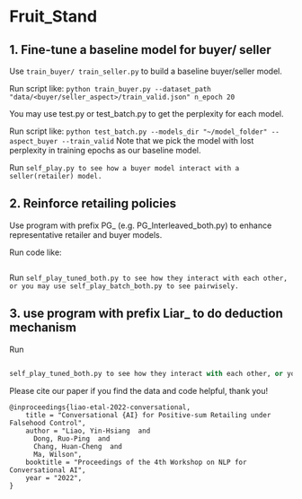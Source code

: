 # Fruit_Stand

## 1. Fine-tune a baseline model for buyer/ seller
Use ```train_buyer/ train_seller.py``` to build a baseline buyer/seller model.

Run script like: 
```python train_buyer.py --dataset_path "data/<buyer/seller_aspect>/train_valid.json" n_epoch 20```

You may use test.py or test_batch.py to get the perplexity for each model.

Run script like: 
```python test_batch.py --models_dir "~/model_folder" --aspect_buyer --train_valid```
Note that we pick the model with lost perplexity in training epochs as our baseline model.

Run 
```self_play.py to see how a buyer model interact with a seller(retailer) model.```


## 2. Reinforce retailing policies
Use program with prefix PG_ (e.g. PG_Interleaved_both.py) to enhance representative retailer and buyer models.

Run code like: 
```python PG_Interleaved_both.py --dataset_path "~/dataset_train423_reward.json" --dataset_buyer_path "/dataset_train423_reward_buyer_reply.json" --n_epochs 10 --batch_size 32
```

Run 
```self_play_tuned_both.py to see how they interact with each other, or you may use self_play_batch_both.py to see pairwisely.```

## 3. use program with prefix Liar_ to do deduction mechanism

Run 
```Liar_PG_Interleaved_both.py

self_play_tuned_both.py to see how they interact with each other, or you may use self_play_batch_both.py to see pairwisely.
```



Please cite our paper if you find the data and code helpful, thank you!
```
@inproceedings{liao-etal-2022-conversational,
    title = "Conversational {AI} for Positive-sum Retailing under Falsehood Control",
    author = "Liao, Yin-Hsiang  and
      Dong, Ruo-Ping  and
      Chang, Huan-Cheng  and
      Ma, Wilson",
    booktitle = "Proceedings of the 4th Workshop on NLP for Conversational AI",
    year = "2022",
}
```
